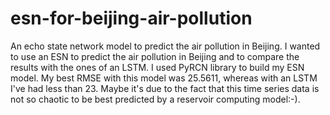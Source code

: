 # esn-for-beijing-air-pollution
An echo state network model to predict the air pollution in Beijing.
I wanted to use an ESN to predict the air pollution in Beijing and to compare the results with the ones of an LSTM. I used PyRCN library to build my ESN model. My best RMSE with this model was 25.5611, whereas with an LSTM I've had less than 23. Maybe it's due to the fact that this time series data is not so chaotic to be best predicted by a reservoir computing model:-).
